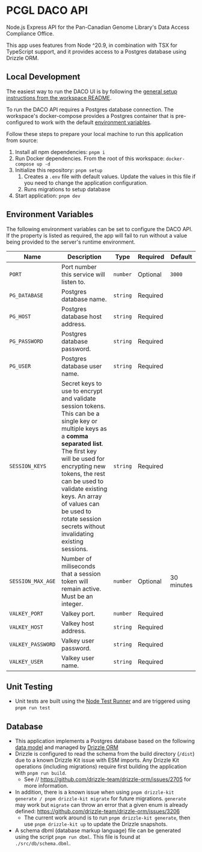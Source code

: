# PCGL DACO API

Node.js Express API for the Pan-Canadian Genome Library's Data Access Compliance Office.

This app uses features from Node ^20.9, in combination with TSX for TypeScript support, and it provides access to a Postgres database using Drizzle ORM.

## Local Development

The easiest way to run the DACO UI is by following the [general setup instructions from the workspace README](../../README.md#setup).

To run the DACO API requires a Postgres database connection. The workspace's docker-compose provides a Postgres container that is pre-configured to work with the default [environment variables](#environment-variables).

Follow these steps to prepare your local machine to run this application from source:

1. Install all npm dependencies: `pnpm i`
2. Run Docker dependencies. From the root of this workspace: `docker-compose up -d`
3. Initialize this repository: `pnpm setup`
   1. Creates a `.env` file with default values. Update the values in this file if you need to change the application configuration.
   2. Runs migrations to setup database
4. Start application: `pnpm dev`

## Environment Variables

The following environment variables can be set to configure the DACO API. If the property is listed as required, the app will fail to run without a value being provided to the server's runtime environment.

| Name              | Description                                                                                                                                                                                                                                                                                                                                | Type     | Required | Default    |
| ----------------- | ------------------------------------------------------------------------------------------------------------------------------------------------------------------------------------------------------------------------------------------------------------------------------------------------------------------------------------------ | -------- | -------- | ---------- |
| `PORT`            | Port number this service will listen to.                                                                                                                                                                                                                                                                                                   | `number` | Optional | `3000`     |
| `PG_DATABASE`     | Postgres database name.                                                                                                                                                                                                                                                                                                                    | `string` | Required |            |
| `PG_HOST`         | Postgres database host address.                                                                                                                                                                                                                                                                                                            | `string` | Required |            |
| `PG_PASSWORD`     | Postgres database password.                                                                                                                                                                                                                                                                                                                | `string` | Required |            |
| `PG_USER`         | Postgres database user name.                                                                                                                                                                                                                                                                                                               | `string` | Required |            |
| `SESSION_KEYS`    | Secret keys to use to encrypt and validate session tokens. This can be a single key or multiple keys as a **comma separated list**. The first key will be used for encrypting new tokens, the rest can be used to validate existing keys. An array of values can be used to rotate session secrets without invalidating existing sessions. | `string` | Required |            |
| `SESSION_MAX_AGE` | Number of miliseconds that a session token will remain active. Must be an integer.                                                                                                                                                                                                                                                         | `number` | Optional | 30 minutes |
| `VALKEY_PORT`     | Valkey port.                                                                                                                                                                                                                                                                                                                               | `number` | Required |            |
| `VALKEY_HOST`     | Valkey host address.                                                                                                                                                                                                                                                                                                                       | `string` | Required |            |
| `VALKEY_PASSWORD` | Valkey user password.                                                                                                                                                                                                                                                                                                                      | `string` | Required |            |
| `VALKEY_USER`     | Valkey user name.                                                                                                                                                                                                                                                                                                                          | `string` | Required |            |

## Unit Testing

- Unit tests are built using the [Node Test Runner](https://nodejs.org/api/test.html) and are triggered using `pnpm run test`

## Database

- This application implements a Postgres database based on the following [data model](../../docs/model/README.md) and managed by [Drizzle ORM](https://orm.drizzle.team/docs/overview)
- Drizzle is configured to read the schema from the build directory (`/dist`) due to a known Drizzle Kit issue with ESM imports. Any Drizzle Kit operations (including migrations) require first building the application with `pnpm run build`.
  - See // https://github.com/drizzle-team/drizzle-orm/issues/2705 for more information.
- In addition, there is a known issue when using `pnpm drizzle-kit generate / pnpm drizzle-kit migrate` for future migrations. `generate` may work but `migrate` can throw an error that a given enum is already defined:  https://github.com/drizzle-team/drizzle-orm/issues/3206
  - The current work around is to run `pnpm drizzle-kit generate`, then use `pnpm drizzle-kit up` to update the Drizzle snapshots.
- A schema dbml (database markup language) file can be generated using the script `pnpm run dbml`. This file is found at `./src/db/schema.dbml`.
